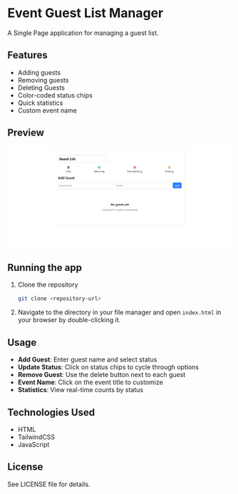 # Event Guest List Manager

A Single Page application for managing a guest list.

## Features

- Adding guests
- Removing guests
- Deleting Guests
- Color-coded status chips
- Quick statistics
- Custom event name

## Preview

![Application Screenshot](assets/image.png)

## Running the app

1. Clone the repository
   ```bash
   git clone <repository-url>
   ```

2. Navigate to the directory in your file manager and open `index.html` in your browser by double-clicking it.

## Usage

- **Add Guest**: Enter guest name and select status
- **Update Status**: Click on status chips to cycle through options
- **Remove Guest**: Use the delete button next to each guest
- **Event Name**: Click on the event title to customize
- **Statistics**: View real-time counts by status

## Technologies Used

- HTML
- TailwindCSS
- JavaScript

## License

See LICENSE file for details.
